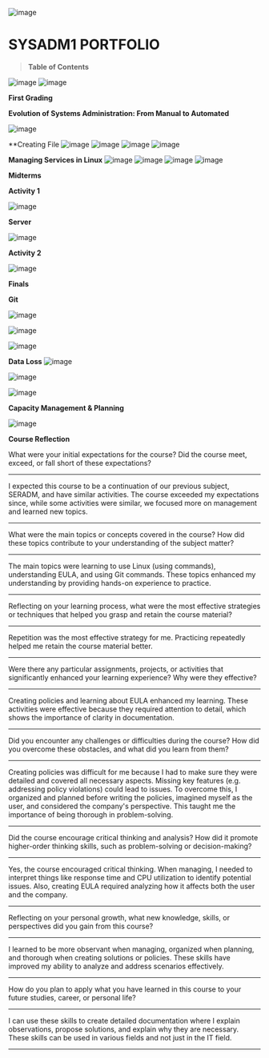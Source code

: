 ![image](https://github.com/user-attachments/assets/18738ed8-95b6-4bcc-ae2b-9255557814dd)


# SYSADM1 PORTFOLIO

> **Table of Contents**

![image](https://github.com/user-attachments/assets/232559f1-a2d6-4efd-9e0b-7a0236e8ffaf)
![image](https://github.com/user-attachments/assets/b93c1b7f-170e-473a-b647-5b4163b39e1d)



**First Grading**

**Evolution of Systems Administration: From Manual to Automated**

![image](https://github.com/user-attachments/assets/18252a7a-3e7e-4571-87cb-8a2cc4c4f170)


**Creating File
![image](https://github.com/user-attachments/assets/cabcba44-f8c8-48a6-9294-8548a7e73f73)
![image](https://github.com/user-attachments/assets/bc8ec34f-9e78-46a5-9c59-3deeacd0a2cb)
![image](https://github.com/user-attachments/assets/bd54d89e-7f83-45c8-8d77-e47e3de4346a)
![image](https://github.com/user-attachments/assets/c7c7d68e-f60f-42f3-8e51-2e98aa573fe8)


**Managing Services in Linux**
![image](https://github.com/user-attachments/assets/19d8225a-d8ff-49f1-9628-8090ee170406)
![image](https://github.com/user-attachments/assets/e591f861-0dbe-4e72-8881-6acea3833d7b)
![image](https://github.com/user-attachments/assets/6a6b1882-5043-4bc0-90cc-7428b37bde37)
![image](https://github.com/user-attachments/assets/b0e021ea-8232-4229-af93-4bc7351bc350)



**Midterms**

**Activity 1**

![image](https://github.com/user-attachments/assets/d21a78bc-8814-4de7-9645-e05324408882)


**Server**

![image](https://github.com/user-attachments/assets/0b9f48e0-f8f2-4007-abc8-63ce1e6e3c6b)


**Activity 2**

![image](https://github.com/user-attachments/assets/136a6f64-7d9e-4508-8285-732f3c97b61e)


**Finals**

**Git**

![image](https://github.com/user-attachments/assets/6e52fdd4-7b5f-4e04-9889-969dcea13556)

![image](https://github.com/user-attachments/assets/80a6d1fd-2ab2-4077-8a03-3684ee9d2827)

![image](https://github.com/user-attachments/assets/eee3be0e-283c-469e-b2e6-ba7ed3054fe3)



**Data Loss**
![image](https://github.com/user-attachments/assets/8a462525-646a-43ff-bd58-0a1b194ac87a)

![image](https://github.com/user-attachments/assets/cb9ecce6-8c71-4075-823c-bb33af29cf3c)

![image](https://github.com/user-attachments/assets/3c1fbe92-fbf2-4c42-9bdd-03d27502d640)



**Capacity Management & Planning**

![image](https://github.com/user-attachments/assets/f2bcb55c-0a0a-4fb8-864a-357b62fac6a3)


**Course Reflection**

What were your initial expectations for the course? Did the course meet,
exceed, or fall short of these expectations?

  -----------------------------------------------------------------------
  I expected this course to be a continuation of our previous subject,
  SERADM, and have similar activities. The course exceeded my
  expectations since, while some activities were similar, we focused more
  on management and learned new topics.

  -----------------------------------------------------------------------

What were the main topics or concepts covered in the course? How did
these topics contribute to your understanding of the subject matter?

  -----------------------------------------------------------------------
  The main topics were learning to use Linux (using commands),
  understanding EULA, and using Git commands. These topics enhanced my
  understanding by providing hands-on experience to practice.

  -----------------------------------------------------------------------

Reflecting on your learning process, what were the most effective
strategies or techniques that helped you grasp and retain the course
material?

  -----------------------------------------------------------------------
  Repetition was the most effective strategy for me. Practicing
  repeatedly helped me retain the course material better.

  -----------------------------------------------------------------------

Were there any particular assignments, projects, or activities that
significantly enhanced your learning experience? Why were they
effective?

  -----------------------------------------------------------------------
  Creating policies and learning about EULA enhanced my learning. These
  activities were effective because they required attention to detail,
  which shows the importance of clarity in documentation.

  -----------------------------------------------------------------------

Did you encounter any challenges or difficulties during the course? How
did you overcome these obstacles, and what did you learn from them?

  -----------------------------------------------------------------------
  Creating policies was difficult for me because I had to make sure they
  were detailed and covered all necessary aspects. Missing key features
  (e.g. addressing policy violations) could lead to issues. To overcome
  this, I organized and planned before writing the policies, imagined
  myself as the user, and considered the company\'s perspective. This
  taught me the importance of being thorough in problem-solving.

  -----------------------------------------------------------------------

Did the course encourage critical thinking and analysis? How did it
promote higher-order thinking skills, such as problem-solving or
decision-making?

  -----------------------------------------------------------------------
  Yes, the course encouraged critical thinking. When managing, I needed
  to interpret things like response time and CPU utilization to identify
  potential issues. Also, creating EULA required analyzing how it affects
  both the user and the company.

  -----------------------------------------------------------------------

Reflecting on your personal growth, what new knowledge, skills, or
perspectives did you gain from this course?

  -----------------------------------------------------------------------
  I learned to be more observant when managing, organized when planning,
  and thorough when creating solutions or policies. These skills have
  improved my ability to analyze and address scenarios effectively.

  -----------------------------------------------------------------------

How do you plan to apply what you have learned in this course to your
future studies, career, or personal life?

  -----------------------------------------------------------------------
  I can use these skills to create detailed documentation where I explain
  observations, propose solutions, and explain why they are necessary.
  These skills can be used in various fields and not just in the IT
  field.

  -----------------------------------------------------------------------
